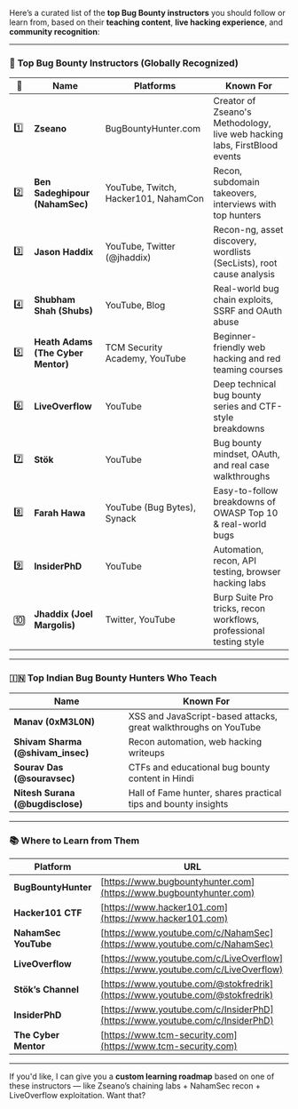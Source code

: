 
Here’s a curated list of the **top Bug Bounty instructors** you should follow or learn from, based on their **teaching content**, **live hacking experience**, and **community recognition**:

---

### 🥇 **Top Bug Bounty Instructors (Globally Recognized)**

|🔢|Name|Platforms|Known For|
|---|---|---|---|
|1️⃣|**Zseano**|BugBountyHunter.com|Creator of Zseano's Methodology, live web hacking labs, FirstBlood events|
|2️⃣|**Ben Sadeghipour (NahamSec)**|YouTube, Twitch, Hacker101, NahamCon|Recon, subdomain takeovers, interviews with top hunters|
|3️⃣|**Jason Haddix**|YouTube, Twitter (@jhaddix)|Recon-ng, asset discovery, wordlists (SecLists), root cause analysis|
|4️⃣|**Shubham Shah (Shubs)**|YouTube, Blog|Real-world bug chain exploits, SSRF and OAuth abuse|
|5️⃣|**Heath Adams (The Cyber Mentor)**|TCM Security Academy, YouTube|Beginner-friendly web hacking and red teaming courses|
|6️⃣|**LiveOverflow**|YouTube|Deep technical bug bounty series and CTF-style breakdowns|
|7️⃣|**Stök**|YouTube|Bug bounty mindset, OAuth, and real case walkthroughs|
|8️⃣|**Farah Hawa**|YouTube (Bug Bytes), Synack|Easy-to-follow breakdowns of OWASP Top 10 & real-world bugs|
|9️⃣|**InsiderPhD**|YouTube|Automation, recon, API testing, browser hacking labs|
|🔟|**Jhaddix (Joel Margolis)**|Twitter, YouTube|Burp Suite Pro tricks, recon workflows, professional testing style|

---

### 🇮🇳 **Top Indian Bug Bounty Hunters Who Teach**

|Name|Known For|
|---|---|
|**Manav (0xM3L0N)**|XSS and JavaScript-based attacks, great walkthroughs on YouTube|
|**Shivam Sharma (@shivam_insec)**|Recon automation, web hacking writeups|
|**Sourav Das (@souravsec)**|CTFs and educational bug bounty content in Hindi|
|**Nitesh Surana (@bugdisclose)**|Hall of Fame hunter, shares practical tips and bounty insights|

---

### 📚 Where to Learn from Them

|Platform|URL|
|---|---|
|**BugBountyHunter**|[https://www.bugbountyhunter.com](https://www.bugbountyhunter.com)|
|**Hacker101 CTF**|[https://www.hacker101.com](https://www.hacker101.com)|
|**NahamSec YouTube**|[https://www.youtube.com/c/NahamSec](https://www.youtube.com/c/NahamSec)|
|**LiveOverflow**|[https://www.youtube.com/c/LiveOverflow](https://www.youtube.com/c/LiveOverflow)|
|**Stök’s Channel**|[https://www.youtube.com/@stokfredrik](https://www.youtube.com/@stokfredrik)|
|**InsiderPhD**|[https://www.youtube.com/c/InsiderPhD](https://www.youtube.com/c/InsiderPhD)|
|**The Cyber Mentor**|[https://www.tcm-security.com](https://www.tcm-security.com)|

---

If you'd like, I can give you a **custom learning roadmap** based on one of these instructors — like Zseano’s chaining labs + NahamSec recon + LiveOverflow exploitation. Want that?